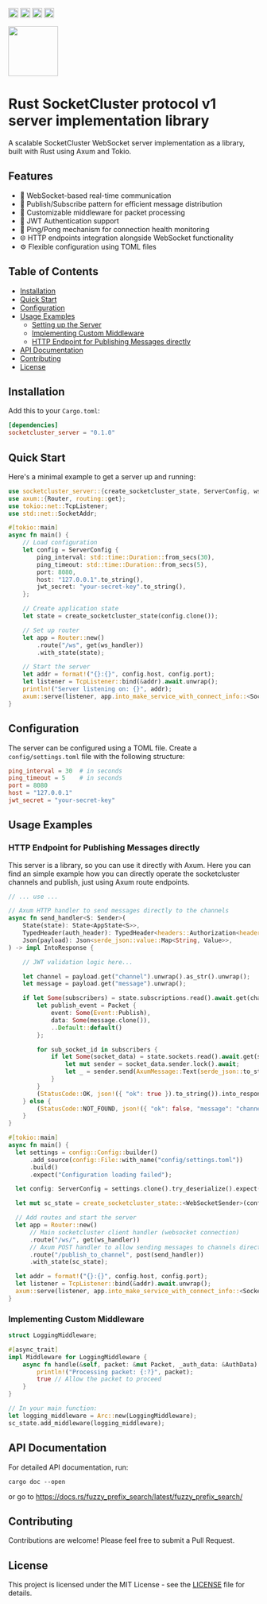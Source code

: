 [<img alt="github" src="https://img.shields.io/badge/github-tpisto/socketcluster_server-8da0cb?style=for-the-badge&labelColor=555555&logo=github" height="20">](https://github.com/tpisto/socketcluster_server)
[<img alt="crates.io" src="https://img.shields.io/crates/v/socketcluster_server.svg?style=for-the-badge&color=fc8d62&logo=rust" height="20">](https://crates.io/crates/socketcluster_server)
[<img alt="docs.rs" src="https://img.shields.io/badge/docs.rs-socketcluster_server-66c2a5?style=for-the-badge&labelColor=555555&logo=docs.rs" height="20">](https://docs.rs/socketcluster_server)
[<img alt="tests" src="https://img.shields.io/github/actions/workflow/status/tpisto/socketcluster_server/rust.yml?branch=main&style=for-the-badge" height="20">](https://github.com/tpisto/socketcluster_server/actions?query=branch%3Amain)

<img src="https://github.com/user-attachments/assets/c0137936-ba13-4c9b-8324-8c454512ca3d" width="100px">

# Rust SocketCluster protocol v1 server implementation library

A scalable SocketCluster WebSocket server implementation as a library, built with Rust using Axum and Tokio.

## Features

- 🚀 WebSocket-based real-time communication
- 📡 Publish/Subscribe pattern for efficient message distribution
- 🔌 Customizable middleware for packet processing
- 🔐 JWT Authentication support
- 💓 Ping/Pong mechanism for connection health monitoring
- 🌐 HTTP endpoints integration alongside WebSocket functionality
- ⚙️ Flexible configuration using TOML files

## Table of Contents

- [Installation](#installation)
- [Quick Start](#quick-start)
- [Configuration](#configuration)
- [Usage Examples](#usage-examples)
  - [Setting up the Server](#setting-up-the-server)
  - [Implementing Custom Middleware](#implementing-custom-middleware)
  - [HTTP Endpoint for Publishing Messages directly](#http-endpoint-for-publishing-messages-directly)
- [API Documentation](#api-documentation)
- [Contributing](#contributing)
- [License](#license)

## Installation

Add this to your `Cargo.toml`:

```toml
[dependencies]
socketcluster_server = "0.1.0"
```

## Quick Start

Here's a minimal example to get a server up and running:

```rust
use socketcluster_server::{create_socketcluster_state, ServerConfig, ws_handler};
use axum::{Router, routing::get};
use tokio::net::TcpListener;
use std::net::SocketAddr;

#[tokio::main]
async fn main() {
    // Load configuration
    let config = ServerConfig {
        ping_interval: std::time::Duration::from_secs(30),
        ping_timeout: std::time::Duration::from_secs(5),
        port: 8080,
        host: "127.0.0.1".to_string(),
        jwt_secret: "your-secret-key".to_string(),
    };

    // Create application state
    let state = create_socketcluster_state(config.clone());

    // Set up router
    let app = Router::new()
        .route("/ws", get(ws_handler))
        .with_state(state);

    // Start the server
    let addr = format!("{}:{}", config.host, config.port);
    let listener = TcpListener::bind(&addr).await.unwrap();
    println!("Server listening on: {}", addr);
    axum::serve(listener, app.into_make_service_with_connect_info::<SocketAddr>()).await.unwrap();
}
```

## Configuration

The server can be configured using a TOML file. Create a `config/settings.toml` file with the following structure:

```toml
ping_interval = 30  # in seconds
ping_timeout = 5    # in seconds
port = 8080
host = "127.0.0.1"
jwt_secret = "your-secret-key"
```

## Usage Examples

### HTTP Endpoint for Publishing Messages directly

This server is a library, so you can use it directly with Axum. Here you can
find an simple example how you can directly operate the socketcluster channels and 
publish, just using Axum route endpoints.

```rust
// ... use ...

// Axum HTTP handler to send messages directly to the channels
async fn send_handler<S: Sender>(
    State(state): State<AppState<S>>,
    TypedHeader(auth_header): TypedHeader<headers::Authorization<headers::authorization::Bearer>>,
    Json(payload): Json<serde_json::value::Map<String, Value>>,
) -> impl IntoResponse {

    // JWT validation logic here...

    let channel = payload.get("channel").unwrap().as_str().unwrap();
    let message = payload.get("message").unwrap();

    if let Some(subscribers) = state.subscriptions.read().await.get(channel) {
        let publish_event = Packet {
            event: Some(Event::Publish),
            data: Some(message.clone()),
            ..Default::default()
        };

        for sub_socket_id in subscribers {
            if let Some(socket_data) = state.sockets.read().await.get(sub_socket_id) {
                let mut sender = socket_data.sender.lock().await;
                let _ = sender.send(AxumMessage::Text(serde_json::to_string(&publish_event).unwrap())).await;
            }
        }
        (StatusCode::OK, json!({ "ok": true }).to_string()).into_response()
    } else {
        (StatusCode::NOT_FOUND, json!({ "ok": false, "message": "channel not found" }).to_string()).into_response()
    }
}

#[tokio::main]
async fn main() {
  let settings = config::Config::builder()
      .add_source(config::File::with_name("config/settings.toml"))
      .build()
      .expect("Configuration loading failed");

  let config: ServerConfig = settings.clone().try_deserialize().expect("Failed to deserialize configuration");

  let mut sc_state = create_socketcluster_state::<WebSocketSender>(config.clone());

  // Add routes and start the server
  let app = Router::new()
      // Main socketcluster client handler (websocket connection)
      .route("/ws/", get(ws_handler))
      // Axum POST handler to allow sending messages to channels directly
      .route("/publish_to_channel", post(send_handler))
      .with_state(sc_state);

  let addr = format!("{}:{}", config.host, config.port);
  let listener = TcpListener::bind(&addr).await.unwrap();
  axum::serve(listener, app.into_make_service_with_connect_info::<SocketAddr>()).await.unwrap();
}
```

### Implementing Custom Middleware

```rust
struct LoggingMiddleware;

#[async_trait]
impl Middleware for LoggingMiddleware {
    async fn handle(&self, packet: &mut Packet, _auth_data: &AuthData) -> bool {
        println!("Processing packet: {:?}", packet);
        true // Allow the packet to proceed
    }
}

// In your main function:
let logging_middleware = Arc::new(LoggingMiddleware);
sc_state.add_middleware(logging_middleware);
```

## API Documentation

For detailed API documentation, run:

```
cargo doc --open
```
or go to https://docs.rs/fuzzy_prefix_search/latest/fuzzy_prefix_search/

## Contributing

Contributions are welcome! Please feel free to submit a Pull Request.

## License

This project is licensed under the MIT License - see the [LICENSE](LICENSE) file for details.
